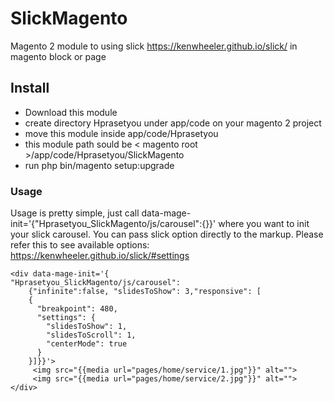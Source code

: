 # SlickMagento
Magento 2 module to using slick https://kenwheeler.github.io/slick/ in magento block or page 

## Install
- Download this module
- create directory Hprasetyou under app/code on your magento 2 project
- move this module inside app/code/Hprasetyou
- this module path sould be < magento root >/app/code/Hprasetyou/SlickMagento
- run php bin/magento setup:upgrade

### Usage
Usage is pretty simple, just call data-mage-init='{"Hprasetyou_SlickMagento/js/carousel":{}}' where you want to init your slick carousel. You can pass slick option directly to the markup. Please refer this to see available options: https://kenwheeler.github.io/slick/#settings

    <div data-mage-init='{
    "Hprasetyou_SlickMagento/js/carousel": 
        {"infinite":false, "slidesToShow": 3,"responsive": [
        {
          "breakpoint": 480,
          "settings": {
            "slidesToShow": 1,
            "slidesToScroll": 1,
            "centerMode": true
          }
        }]}}'>
         <img src="{{media url="pages/home/service/1.jpg"}}" alt="">
         <img src="{{media url="pages/home/service/2.jpg"}}" alt="">
    </div>
